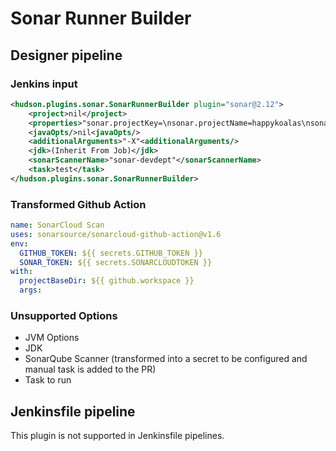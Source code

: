 # Sonar Runner Builder

## Designer pipeline

### Jenkins input

```xml
<hudson.plugins.sonar.SonarRunnerBuilder plugin="sonar@2.12">
    <project>nil</project>
    <properties>"sonar.projectKey=\nsonar.projectName=happykoalas\nsonar.projectVersion=1.0\nsonar.sources=src\n"<properties/>
    <javaOpts/>nil<javaOpts/>
    <additionalArguments>"-X"<additionalArguments/>
    <jdk>(Inherit From Job)</jdk>
    <sonarScannerName>"sonar-devdept"</sonarScannerName>
    <task>test</task>
</hudson.plugins.sonar.SonarRunnerBuilder>
```

### Transformed Github Action

```yaml
name: SonarCloud Scan
uses: sonarsource/sonarcloud-github-action@v1.6
env:
  GITHUB_TOKEN: ${{ secrets.GITHUB_TOKEN }}
  SONAR_TOKEN: ${{ secrets.SONARCLOUDTOKEN }}
with:
  projectBaseDir: ${{ github.workspace }}
  args:
```

### Unsupported Options

- JVM Options
- JDK
- SonarQube Scanner (transformed into a secret to be configured and manual task is added to the PR)
- Task to run

## Jenkinsfile pipeline

This plugin is not supported in Jenkinsfile pipelines.
